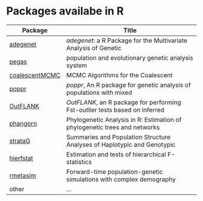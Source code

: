 Packages availabe in R
========

Package    | Title
-----------|------------
[adegenet](https://github.com/thibautjombart/adegenet) | *adegenet*: a R Package for the Multivariate Analysis of Genetic | [ape](http://ape-package.ird.fr/) | analysis of phylogenetics and evolution |
[pegas](https://github.com/emmanuelparadis/pegas)| population and evolutionary genetic analysis system |
[coalescentMCMC](https://github.com/emmanuelparadis/coalescentMCMC) | MCMC Algorithms for the Coalescent
[poppr](https://github.com/grunwaldlab/poppr) | *poppr*, An R package for genetic analysis of populations with mixed 
[OutFLANK](https://github.com/whitlock/OutFLANK) | *OutFLANK*, an R package for performing Fst-outlier tests based on inferred |
[phangorn](https://github.com/KlausVigo/phangorn) | Phylogenetic Analysis in R: Estimation of phylogenetic trees and networks  |
[strataG](https://github.com/EricArcher/strataG)  | Summaries and Population Structure Analyses of Haplotypic and Genotypic  |
[hierfstat](http://www2.unil.ch/popgen/softwares/hierfstat.htm) | Estimation and tests of hierarchical F-statistics |
[rmetasim](https://github.com/stranda/rmetasim) | Forward-time population-genetic simulations with complex demography |
other | ... |

